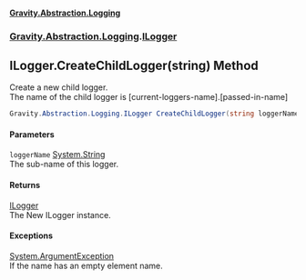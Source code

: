 #### [Gravity.Abstraction.Logging](./index.md 'index')
### [Gravity.Abstraction.Logging](./Gravity-Abstraction-Logging.md 'Gravity.Abstraction.Logging').[ILogger](./Gravity-Abstraction-Logging-ILogger.md 'Gravity.Abstraction.Logging.ILogger')
## ILogger.CreateChildLogger(string) Method
Create a new child logger.  
The name of the child logger is [current-loggers-name].[passed-in-name]  
```csharp
Gravity.Abstraction.Logging.ILogger CreateChildLogger(string loggerName);
```
#### Parameters
<a name='Gravity-Abstraction-Logging-ILogger-CreateChildLogger(string)-loggerName'></a>
`loggerName` [System.String](https://docs.microsoft.com/en-us/dotnet/api/System.String 'System.String')  
The sub-name of this logger.  
  
#### Returns
[ILogger](./Gravity-Abstraction-Logging-ILogger.md 'Gravity.Abstraction.Logging.ILogger')  
The New ILogger instance.  
#### Exceptions
[System.ArgumentException](https://docs.microsoft.com/en-us/dotnet/api/System.ArgumentException 'System.ArgumentException')  
If the name has an empty element name.  
